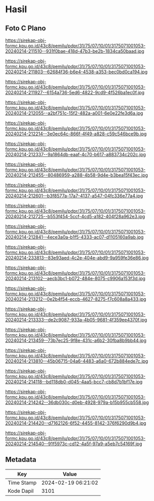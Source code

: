 # Hasil

## Foto C Plano

https://sirekap-obj-formc.kpu.go.id/43c8/pemilu/pdpr/31/75/07/10/01/3175071001053-20240214-211510--931f0bae-418d-47b3-be2b-1834ca50baad.jpg

https://sirekap-obj-formc.kpu.go.id/43c8/pemilu/pdpr/31/75/07/10/01/3175071001053-20240214-211803--62684f36-b6e4-4538-a353-bec0bd0ca194.jpg

https://sirekap-obj-formc.kpu.go.id/43c8/pemilu/pdpr/31/75/07/10/01/3175071001053-20240214-211927--6154a736-5ed6-4822-9cd9-4f526ba1ec0f.jpg

https://sirekap-obj-formc.kpu.go.id/43c8/pemilu/pdpr/31/75/07/10/01/3175071001053-20240214-212055--a2bf751c-15f2-482a-a001-6e0e22fe3d6a.jpg

https://sirekap-obj-formc.kpu.go.id/43c8/pemilu/pdpr/31/75/07/10/01/3175071001053-20240214-212214--3e0ec64c-866f-4f49-a828-c59c546bce9b.jpg

https://sirekap-obj-formc.kpu.go.id/43c8/pemilu/pdpr/31/75/07/10/01/3175071001053-20240214-212337--9a1864db-eaaf-4c70-b617-a883734c202c.jpg

https://sirekap-obj-formc.kpu.go.id/43c8/pemilu/pdpr/31/75/07/10/01/3175071001053-20240214-212455--80486959-a288-4b58-9d4e-b3bea15f43ec.jpg

https://sirekap-obj-formc.kpu.go.id/43c8/pemilu/pdpr/31/75/07/10/01/3175071001053-20240214-212601--b3f8577a-17a7-4137-a547-04fc336e77a4.jpg

https://sirekap-obj-formc.kpu.go.id/43c8/pemilu/pdpr/31/75/07/10/01/3175071001053-20240214-212725--b553f454-5ccf-4cd5-a182-404f28a962e3.jpg

https://sirekap-obj-formc.kpu.go.id/43c8/pemilu/pdpr/31/75/07/10/01/3175071001053-20240214-212841--4ece3a0a-b1f5-4333-ac07-d1105160a9ab.jpg

https://sirekap-obj-formc.kpu.go.id/43c8/pemilu/pdpr/31/75/07/10/01/3175071001053-20240214-233813--83e93aed-4c2e-404e-abd9-9a959fe36e86.jpg

https://sirekap-obj-formc.kpu.go.id/43c8/pemilu/pdpr/31/75/07/10/01/3175071001053-20240214-213102--aecb3bc1-b072-484e-8075-c9906a153f3d.jpg

https://sirekap-obj-formc.kpu.go.id/43c8/pemilu/pdpr/31/75/07/10/01/3175071001053-20240214-213212--0e2b4f54-eccb-4627-8275-f7c608a8a433.jpg

https://sirekap-obj-formc.kpu.go.id/43c8/pemilu/pdpr/31/75/07/10/01/3175071001053-20240214-213333--de2c9087-933a-4b05-9681-4f359ee4370f.jpg

https://sirekap-obj-formc.kpu.go.id/43c8/pemilu/pdpr/31/75/07/10/01/3175071001053-20240214-213459--73b7ec25-9f8e-431c-a6b2-30fba8b9bb44.jpg

https://sirekap-obj-formc.kpu.go.id/43c8/pemilu/pdpr/31/75/07/10/01/3175071001053-20240214-213810--45b06715-04a6-4483-a6a0-672b884ede7c.jpg

https://sirekap-obj-formc.kpu.go.id/43c8/pemilu/pdpr/31/75/07/10/01/3175071001053-20240214-214118--bd118db0-d045-4aa5-bcc7-cb8d7b1bf17e.jpg

https://sirekap-obj-formc.kpu.go.id/43c8/pemilu/pdpr/31/75/07/10/01/3175071001053-20240214-214242--36db030c-d0eb-4928-979a-b15b955cb558.jpg

https://sirekap-obj-formc.kpu.go.id/43c8/pemilu/pdpr/31/75/07/10/01/3175071001053-20240214-214420--d7162126-6f52-4455-8142-376f6290d9b4.jpg

https://sirekap-obj-formc.kpu.go.id/43c8/pemilu/pdpr/31/75/07/10/01/3175071001053-20240214-214540--91f5973c-cd12-4a5f-97a9-a5eb7c54169f.jpg


## Metadata

| Key        | Value               |
| ---------- | ------------------- |
| Time Stamp | 2024-02-19 06:21:02 |
| Kode Dapil | 3101                |



